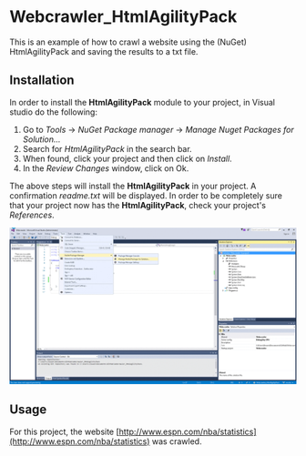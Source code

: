 # Webcrawler_HtmlAgilityPack

This is an example of how to crawl a website using the (NuGet) HtmlAgilityPack and saving the results to a txt file.

## Installation

In order to install the **HtmlAgilityPack** module to your project, in Visual studio do the following:
1. Go to *Tools* -> *NuGet Package manager* -> *Manage Nuget Packages for Solution...*
2. Search for *HtmlAgilityPack* in the search bar.  
3. When found, click your project and then click on *Install*.
4. In the *Review Changes* window, click on Ok.

The above steps will install the **HtmlAgilityPack** in your project. A confirmation *readme.txt* will be displayed. In order to be completely sure that your project now has the **HtmlAgilityPack**, check your project's *References*.

![installation](/images/installation.gif?raw=true)

## Usage

For this project, the website [http://www.espn.com/nba/statistics](http://www.espn.com/nba/statistics) was crawled.